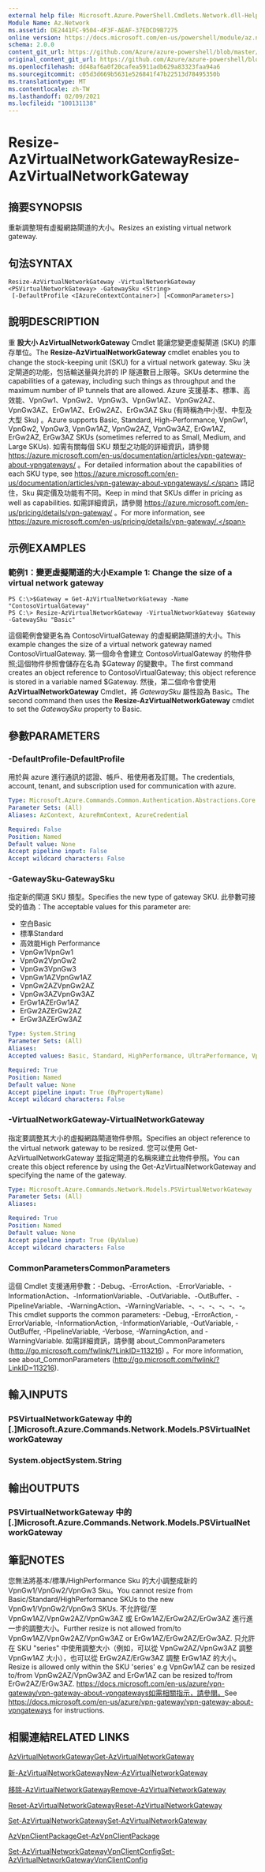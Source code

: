 ```yaml
---
external help file: Microsoft.Azure.PowerShell.Cmdlets.Network.dll-Help.xml
Module Name: Az.Network
ms.assetid: DE2441FC-9504-4F3F-AEAF-37EDCD9B7275
online version: https://docs.microsoft.com/en-us/powershell/module/az.network/resize-azvirtualnetworkgateway
schema: 2.0.0
content_git_url: https://github.com/Azure/azure-powershell/blob/master/src/Network/Network/help/Resize-AzVirtualNetworkGateway.md
original_content_git_url: https://github.com/Azure/azure-powershell/blob/master/src/Network/Network/help/Resize-AzVirtualNetworkGateway.md
ms.openlocfilehash: dd48af6a0f20cafea5911adb629a83323faa94a6
ms.sourcegitcommit: c05d3d669b5631e526841f47b22513d78495350b
ms.translationtype: MT
ms.contentlocale: zh-TW
ms.lasthandoff: 02/09/2021
ms.locfileid: "100131138"
---
```

# <span data-ttu-id="180ef-101">Resize-AzVirtualNetworkGateway</span><span class="sxs-lookup"><span data-stu-id="180ef-101">Resize-AzVirtualNetworkGateway</span></span>

## <span data-ttu-id="180ef-102">摘要</span><span class="sxs-lookup"><span data-stu-id="180ef-102">SYNOPSIS</span></span>
<span data-ttu-id="180ef-103">重新調整現有虛擬網路閘道的大小。</span><span class="sxs-lookup"><span data-stu-id="180ef-103">Resizes an existing virtual network gateway.</span></span>

## <span data-ttu-id="180ef-104">句法</span><span class="sxs-lookup"><span data-stu-id="180ef-104">SYNTAX</span></span>

```
Resize-AzVirtualNetworkGateway -VirtualNetworkGateway <PSVirtualNetworkGateway> -GatewaySku <String>
 [-DefaultProfile <IAzureContextContainer>] [<CommonParameters>]
```

## <span data-ttu-id="180ef-105">說明</span><span class="sxs-lookup"><span data-stu-id="180ef-105">DESCRIPTION</span></span>
<span data-ttu-id="180ef-106">重 **設大小 AzVirtualNetworkGateway** Cmdlet 能讓您變更虛擬閘道 (SKU) 的庫存單位。</span><span class="sxs-lookup"><span data-stu-id="180ef-106">The **Resize-AzVirtualNetworkGateway** cmdlet enables you to change the stock-keeping unit (SKU) for a virtual network gateway.</span></span>
<span data-ttu-id="180ef-107">Sku 決定閘道的功能，包括輸送量與允許的 IP 隧道數目上限等。</span><span class="sxs-lookup"><span data-stu-id="180ef-107">SKUs determine the capabilities of a gateway, including such things as throughput and the maximum number of IP tunnels that are allowed.</span></span>
<span data-ttu-id="180ef-108">Azure 支援基本、標準、高效能、VpnGw1、VpnGw2、VpnGw3、VpnGw1AZ、VpnGw2AZ、VpnGw3AZ、ErGw1AZ、ErGw2AZ、ErGw3AZ Sku (有時稱為中小型、中型及大型 Sku) 。</span><span class="sxs-lookup"><span data-stu-id="180ef-108">Azure supports Basic, Standard, High-Performance, VpnGw1, VpnGw2, VpnGw3, VpnGw1AZ, VpnGw2AZ, VpnGw3AZ, ErGw1AZ, ErGw2AZ, ErGw3AZ SKUs (sometimes referred to as Small, Medium, and Large SKUs).</span></span>
<span data-ttu-id="180ef-109">如需有關每個 SKU 類型之功能的詳細資訊，請參閱 https://azure.microsoft.com/en-us/documentation/articles/vpn-gateway-about-vpngateways/ 。</span><span class="sxs-lookup"><span data-stu-id="180ef-109">For detailed information about the capabilities of each SKU type, see https://azure.microsoft.com/en-us/documentation/articles/vpn-gateway-about-vpngateways/.</span></span>
<span data-ttu-id="180ef-110">請記住，Sku 與定價及功能有不同。</span><span class="sxs-lookup"><span data-stu-id="180ef-110">Keep in mind that SKUs differ in pricing as well as capabilities.</span></span>
<span data-ttu-id="180ef-111">如需詳細資訊，請參閱 https://azure.microsoft.com/en-us/pricing/details/vpn-gateway/ 。</span><span class="sxs-lookup"><span data-stu-id="180ef-111">For more information, see https://azure.microsoft.com/en-us/pricing/details/vpn-gateway/.</span></span>

## <span data-ttu-id="180ef-112">示例</span><span class="sxs-lookup"><span data-stu-id="180ef-112">EXAMPLES</span></span>

### <span data-ttu-id="180ef-113">範例1：變更虛擬閘道的大小</span><span class="sxs-lookup"><span data-stu-id="180ef-113">Example 1: Change the size of a virtual network gateway</span></span>
```
PS C:\>$Gateway = Get-AzVirtualNetworkGateway -Name "ContosoVirtualGateway"
PS C:\> Resize-AzVirtualNetworkGateway -VirtualNetworkGateway $Gateway -GatewaySku "Basic"
```

<span data-ttu-id="180ef-114">這個範例會變更名為 ContosoVirtualGateway 的虛擬網路閘道的大小。</span><span class="sxs-lookup"><span data-stu-id="180ef-114">This example changes the size of a virtual network gateway named ContosoVirtualGateway.</span></span>
<span data-ttu-id="180ef-115">第一個命令會建立 ContosoVirtualGateway 的物件參照;這個物件參照會儲存在名為 $Gateway 的變數中。</span><span class="sxs-lookup"><span data-stu-id="180ef-115">The first command creates an object reference to ContosoVirtualGateway; this object reference is stored in a variable named $Gateway.</span></span>
<span data-ttu-id="180ef-116">然後，第二個命令會使用 **AzVirtualNetworkGateway** Cmdlet，將 *GatewaySku* 屬性設為 Basic。</span><span class="sxs-lookup"><span data-stu-id="180ef-116">The second command then uses the **Resize-AzVirtualNetworkGateway** cmdlet to set the *GatewaySku* property to Basic.</span></span>

## <span data-ttu-id="180ef-117">參數</span><span class="sxs-lookup"><span data-stu-id="180ef-117">PARAMETERS</span></span>

### <span data-ttu-id="180ef-118">-DefaultProfile</span><span class="sxs-lookup"><span data-stu-id="180ef-118">-DefaultProfile</span></span>
<span data-ttu-id="180ef-119">用於與 azure 進行通訊的認證、帳戶、租使用者及訂閱。</span><span class="sxs-lookup"><span data-stu-id="180ef-119">The credentials, account, tenant, and subscription used for communication with azure.</span></span>

```yaml
Type: Microsoft.Azure.Commands.Common.Authentication.Abstractions.Core.IAzureContextContainer
Parameter Sets: (All)
Aliases: AzContext, AzureRmContext, AzureCredential

Required: False
Position: Named
Default value: None
Accept pipeline input: False
Accept wildcard characters: False
```

### <span data-ttu-id="180ef-120">-GatewaySku</span><span class="sxs-lookup"><span data-stu-id="180ef-120">-GatewaySku</span></span>
<span data-ttu-id="180ef-121">指定新的閘道 SKU 類型。</span><span class="sxs-lookup"><span data-stu-id="180ef-121">Specifies the new type of gateway SKU.</span></span>
<span data-ttu-id="180ef-122">此參數可接受的值為：</span><span class="sxs-lookup"><span data-stu-id="180ef-122">The acceptable values for this parameter are:</span></span>
- <span data-ttu-id="180ef-123">空白</span><span class="sxs-lookup"><span data-stu-id="180ef-123">Basic</span></span>
- <span data-ttu-id="180ef-124">標準</span><span class="sxs-lookup"><span data-stu-id="180ef-124">Standard</span></span>
- <span data-ttu-id="180ef-125">高效能</span><span class="sxs-lookup"><span data-stu-id="180ef-125">High Performance</span></span>
- <span data-ttu-id="180ef-126">VpnGw1</span><span class="sxs-lookup"><span data-stu-id="180ef-126">VpnGw1</span></span>
- <span data-ttu-id="180ef-127">VpnGw2</span><span class="sxs-lookup"><span data-stu-id="180ef-127">VpnGw2</span></span>
- <span data-ttu-id="180ef-128">VpnGw3</span><span class="sxs-lookup"><span data-stu-id="180ef-128">VpnGw3</span></span>
- <span data-ttu-id="180ef-129">VpnGw1AZ</span><span class="sxs-lookup"><span data-stu-id="180ef-129">VpnGw1AZ</span></span> 
- <span data-ttu-id="180ef-130">VpnGw2AZ</span><span class="sxs-lookup"><span data-stu-id="180ef-130">VpnGw2AZ</span></span> 
- <span data-ttu-id="180ef-131">VpnGw3AZ</span><span class="sxs-lookup"><span data-stu-id="180ef-131">VpnGw3AZ</span></span> 
- <span data-ttu-id="180ef-132">ErGw1AZ</span><span class="sxs-lookup"><span data-stu-id="180ef-132">ErGw1AZ</span></span> 
- <span data-ttu-id="180ef-133">ErGw2AZ</span><span class="sxs-lookup"><span data-stu-id="180ef-133">ErGw2AZ</span></span> 
- <span data-ttu-id="180ef-134">ErGw3AZ</span><span class="sxs-lookup"><span data-stu-id="180ef-134">ErGw3AZ</span></span> 

```yaml
Type: System.String
Parameter Sets: (All)
Aliases:
Accepted values: Basic, Standard, HighPerformance, UltraPerformance, VpnGw1, VpnGw2, VpnGw3, VpnGw1AZ, VpnGw2AZ, VpnGw3AZ, ErGw1AZ, ErGw2AZ, ErGw3AZ

Required: True
Position: Named
Default value: None
Accept pipeline input: True (ByPropertyName)
Accept wildcard characters: False
```

### <span data-ttu-id="180ef-135">-VirtualNetworkGateway</span><span class="sxs-lookup"><span data-stu-id="180ef-135">-VirtualNetworkGateway</span></span>
<span data-ttu-id="180ef-136">指定要調整其大小的虛擬網路閘道物件參照。</span><span class="sxs-lookup"><span data-stu-id="180ef-136">Specifies an object reference to the virtual network gateway to be resized.</span></span>
<span data-ttu-id="180ef-137">您可以使用 Get-AzVirtualNetworkGateway 並指定閘道的名稱來建立此物件參照。</span><span class="sxs-lookup"><span data-stu-id="180ef-137">You can create this object reference by using the Get-AzVirtualNetworkGateway and specifying the name of the gateway.</span></span>

```yaml
Type: Microsoft.Azure.Commands.Network.Models.PSVirtualNetworkGateway
Parameter Sets: (All)
Aliases:

Required: True
Position: Named
Default value: None
Accept pipeline input: True (ByValue)
Accept wildcard characters: False
```

### <span data-ttu-id="180ef-138">CommonParameters</span><span class="sxs-lookup"><span data-stu-id="180ef-138">CommonParameters</span></span>
<span data-ttu-id="180ef-139">這個 Cmdlet 支援通用參數：-Debug、-ErrorAction、-ErrorVariable、-InformationAction、-InformationVariable、-OutVariable、-OutBuffer、-PipelineVariable、-WarningAction、-WarningVariable、-、-、-、-、-、-。</span><span class="sxs-lookup"><span data-stu-id="180ef-139">This cmdlet supports the common parameters: -Debug, -ErrorAction, -ErrorVariable, -InformationAction, -InformationVariable, -OutVariable, -OutBuffer, -PipelineVariable, -Verbose, -WarningAction, and -WarningVariable.</span></span> <span data-ttu-id="180ef-140">如需詳細資訊，請參閱 about_CommonParameters (http://go.microsoft.com/fwlink/?LinkID=113216) 。</span><span class="sxs-lookup"><span data-stu-id="180ef-140">For more information, see about_CommonParameters (http://go.microsoft.com/fwlink/?LinkID=113216).</span></span>

## <span data-ttu-id="180ef-141">輸入</span><span class="sxs-lookup"><span data-stu-id="180ef-141">INPUTS</span></span>

### <span data-ttu-id="180ef-142">PSVirtualNetworkGateway 中的 [.]</span><span class="sxs-lookup"><span data-stu-id="180ef-142">Microsoft.Azure.Commands.Network.Models.PSVirtualNetworkGateway</span></span>

### <span data-ttu-id="180ef-143">System.object</span><span class="sxs-lookup"><span data-stu-id="180ef-143">System.String</span></span>

## <span data-ttu-id="180ef-144">輸出</span><span class="sxs-lookup"><span data-stu-id="180ef-144">OUTPUTS</span></span>

### <span data-ttu-id="180ef-145">PSVirtualNetworkGateway 中的 [.]</span><span class="sxs-lookup"><span data-stu-id="180ef-145">Microsoft.Azure.Commands.Network.Models.PSVirtualNetworkGateway</span></span>

## <span data-ttu-id="180ef-146">筆記</span><span class="sxs-lookup"><span data-stu-id="180ef-146">NOTES</span></span>
<span data-ttu-id="180ef-147">您無法將基本/標準/HighPerformance Sku 的大小調整成新的 VpnGw1/VpnGw2/VpnGw3 Sku。</span><span class="sxs-lookup"><span data-stu-id="180ef-147">You cannot resize from Basic/Standard/HighPerformance SKUs to the new VpnGw1/VpnGw2/VpnGw3 SKUs.</span></span> <span data-ttu-id="180ef-148">不允許從/至 VpnGw1AZ/VpnGw2AZ/VpnGw3AZ 或 ErGw1AZ/ErGw2AZ/ErGw3AZ 進行進一步的調整大小。</span><span class="sxs-lookup"><span data-stu-id="180ef-148">Further resize is not allowed from/to VpnGw1AZ/VpnGw2AZ/VpnGw3AZ or ErGw1AZ/ErGw2AZ/ErGw3AZ.</span></span> <span data-ttu-id="180ef-149">只允許在 SKU "series" 中使用調整大小（例如，可以從 VpnGw2AZ/VpnGw3AZ 調整 VpnGw1AZ 大小），也可以從 ErGw2AZ/ErGw3AZ 調整 ErGw1AZ 的大小。</span><span class="sxs-lookup"><span data-stu-id="180ef-149">Resize is allowed only within the SKU 'series' e.g VpnGw1AZ can be resized to/from VpnGw2AZ/VpnGw3AZ and ErGw1AZ can be resized to/from ErGw2AZ/ErGw3AZ.</span></span> <span data-ttu-id="180ef-150"> https://docs.microsoft.com/en-us/azure/vpn-gateway/vpn-gateway-about-vpngateways如需相關指示，請參閱。</span><span class="sxs-lookup"><span data-stu-id="180ef-150">See https://docs.microsoft.com/en-us/azure/vpn-gateway/vpn-gateway-about-vpngateways for instructions.</span></span>

## <span data-ttu-id="180ef-151">相關連結</span><span class="sxs-lookup"><span data-stu-id="180ef-151">RELATED LINKS</span></span>

[<span data-ttu-id="180ef-152">AzVirtualNetworkGateway</span><span class="sxs-lookup"><span data-stu-id="180ef-152">Get-AzVirtualNetworkGateway</span></span>](./Get-AzVirtualNetworkGateway.md)

[<span data-ttu-id="180ef-153">新-AzVirtualNetworkGateway</span><span class="sxs-lookup"><span data-stu-id="180ef-153">New-AzVirtualNetworkGateway</span></span>](./New-AzVirtualNetworkGateway.md)

[<span data-ttu-id="180ef-154">移除-AzVirtualNetworkGateway</span><span class="sxs-lookup"><span data-stu-id="180ef-154">Remove-AzVirtualNetworkGateway</span></span>](./Remove-AzVirtualNetworkGateway.md)

[<span data-ttu-id="180ef-155">Reset-AzVirtualNetworkGateway</span><span class="sxs-lookup"><span data-stu-id="180ef-155">Reset-AzVirtualNetworkGateway</span></span>](./Reset-AzVirtualNetworkGateway.md)

[<span data-ttu-id="180ef-156">Set-AzVirtualNetworkGateway</span><span class="sxs-lookup"><span data-stu-id="180ef-156">Set-AzVirtualNetworkGateway</span></span>](./Set-AzVirtualNetworkGateway.md)

[<span data-ttu-id="180ef-157">AzVpnClientPackage</span><span class="sxs-lookup"><span data-stu-id="180ef-157">Get-AzVpnClientPackage</span></span>](./Get-AzVpnClientPackage.md)

[<span data-ttu-id="180ef-158">Set-AzVirtualNetworkGatewayVpnClientConfig</span><span class="sxs-lookup"><span data-stu-id="180ef-158">Set-AzVirtualNetworkGatewayVpnClientConfig</span></span>](./Set-AzVirtualNetworkGatewayVpnClientConfig.md)
